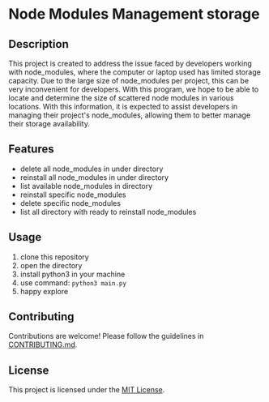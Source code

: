 # Node Modules Management storage

## Description

This project is created to address the issue faced by developers working with node_modules, where the computer or laptop used has limited storage capacity. Due to the large size of node_modules per project, this can be very inconvenient for developers. With this program, we hope to be able to locate and determine the size of scattered node modules in various locations. With this information, it is expected to assist developers in managing their project's node_modules, allowing them to better manage their storage availability.

## Features

- delete all node_modules in under directory
- reinstall all node_modules in under directory
- list available node_modules in directory
- reinstall specific node_modules
- delete specific node_modules
- list all directory with ready to reinstall node_modules

## Usage

1. clone this repository
2. open the directory
3. install python3 in your machine
4. use command: `python3 main.py`
5. happy explore

## Contributing

Contributions are welcome! Please follow the guidelines in [CONTRIBUTING.md](CONTRIBUTING.md).

## License

This project is licensed under the [MIT License](LICENSE).
